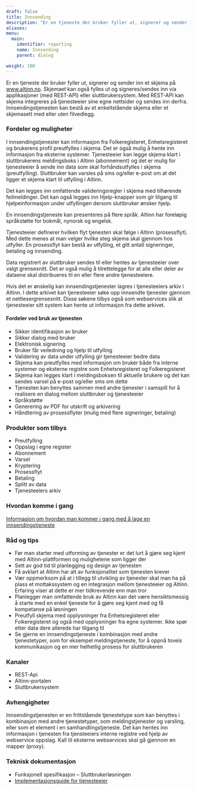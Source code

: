```yaml
---
draft: false
title: Innsending
description: "Er en tjeneste der bruker fyller ut, signerer og sender inn et skjema"
aliases:
menu:
  main:
    identifier: reporting
    name: Innsending
    parent: dialog

weight: 100
---
```


Er en tjeneste der bruker fyller ut, signerer og sender inn et skjema på www.altinn.no.
Skjemaet kan også fylles ut og signeres/sendes inn via applikasjoner (med REST-API) eller sluttbrukersystem.
Med REST-API kan skjema integreres på tjenesteeier sine egne nettsider og sendes inn derfra.
Innsendingstjenesten kan bestå av et enkeltstående skjema eller et skjemasett med eller uten filvedlegg.


### Fordeler og muligheter
I innsendingstjenester kan informasjon fra Folkeregisteret, Enhetsregisteret og brukerens profil preutfylles i skjema.
Det er også mulig å hente inn informasjon fra eksterne systemer. Tjenesteeier kan legge skjema klart i sluttbrukerens meldingsboks
i Altinn (abonnement) og det er mulig for tjenesteeier å sende inn data som skal forhåndsutfylles i skjema (preutfylling).
Sluttbruker kan varsles på sms og/eller e-post om at det ligger et skjema klart til utfylling i Altinn.

Det kan legges inn omfattende valideringsregler i skjema med tilhørende feilmeldinger.
Det kan også legges inn Hjelp-knapper som gir tilgang til hjelpeinformasjon under utfyllingen dersom sluttbruker ønsker hjelp.

En innsendingstjeneste kan presenteres på flere språk. Altinn har foreløpig språkstøtte for bokmål, nynorsk og engelsk.

Tjenesteeier definerer hvilken flyt tjenesten skal følge i Altinn (prosessflyt).
Med dette menes at man velger hvilke steg skjema skal gjennom hos utfyller.
En prosessflyt kan bestå av utfylling, et gitt antall signeringer, betaling og innsending.

Data registrert av sluttbruker sendes til eller hentes av  tjenesteeier over valgt grensesnitt.
Det er også mulig å tilrettelegge for at alle eller deler av dataene skal distribueres til en eller flere andre tjenesteeiere.

Hvis det er ønskelig kan innsendingstjenester lagres i tjenesteeiers arkiv i Altinn.
I dette arkivet kan tjenesteeier søke opp innsendte tjenester gjennom et nettlesergrensesnitt.
Disse søkene tilbys også som webservices slik at tjenesteeier sitt system kan hente ut informasjon fra dette arkivet.

#### Fordeler ved bruk av tjenesten
 - Sikker identifikasjon av bruker
 - Sikker dialog med bruker
 - Elektronisk signering
 - Bruker får veiledning og hjelp til utfylling
 - Validering av data under utfylling gir tjenesteeier bedre data
 - Skjema kan preutfylles med informasjon om bruker både fra interne systemer og eksterne registre som Enhetsregisteret og Folkeregisteret
 - Skjema kan legges klart i meldingsboksen til aktuelle brukere og det kan sendes varsel på e-post og/eller sms om dette
 - Tjenesten kan benyttes sammen med andre tjenester i samspill for å realisere en dialog mellom sluttbruker og tjenesteeier
 - Språkstøtte
 - Generering av PDF for utskrift og arkivering
 - Håndtering av prosessflyter (mulig med flere signeringer, betaling)


### Produkter som tilbys
 - Preutfylling
 - Oppslag i egne register 
 - Abonnement
 - Varsel
 - Kryptering
 - Prosessflyt
 - Betaling
 - Splitt av data
 - Tjenesteeiers arkiv

### Hvordan komme i gang
[Informasjon om hvordan man kommer i gang med å lage en innsendingstjeneste](https://altinnett.brreg.no/no/Tjenesteutvikling/Hvordan-utvikle-tjenester/Innsendingstjeneste/)

### Råd og tips
 - Før man starter med utforming av tjenester er det lurt å gjøre seg kjent med Altinn-plattformen og mulighetene som ligger der
 - Sett av god tid til planlegging og design av tjenesten
 - Få avklart at Altinn har alt av funksjonalitet som tjenesten krever
 - Vær oppmerksom på at i tillegg til utvikling av tjenester skal man ha på plass et mottakssystem og en integrasjon mellom tjenesteeier og Altinn. Erfaring viser at dette er mer tidkrevende enn man tror
 - Planlegger man omfattende bruk av Altinn kan det være hensiktsmessig å starte med en enkel tjeneste for å gjøre seg kjent med og få kompetanse på løsningen
 - Preutfyll skjema med opplysninger fra Enhetsregisteret eller Folkeregisteret og også med opplysninger fra egne systemer. Ikke spør etter data dere allerede har tilgang til 
 - Se gjerne en innsendingstjeneste i kombinasjon med andre tjenestetyper, som for eksempel meldingstjeneste, for å oppnå toveis kommunikasjon og en mer helhetlig prosess for sluttbrukeren


### Kanaler
 - REST-Api
 - Altinn-portalen
 - Sluttbrukersystem


### Avhengigheter
Innsendingstjenesten er en frittstående tjenestetype som kan benyttes i kombinasjon med andre tjenestetyper,
som meldingstjenester og varsling, eller som et element i en samhandlingstjeneste.
Det kan hentes inn informasjon i tjenesten fra tjensteeiers interne registre ved hjelp av webservice oppslag.
Kall til eksterne webservices skal gå gjennom en mapper (proxy). 

### Teknisk dokumentasjon
 - Funksjonell spesifikasjon – Sluttbrukerløsningen
 - [Implementasjonsguide for tjenesteeier](/docs/guides/tjenesteeier/implementasjonsguide/)